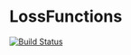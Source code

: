 # LossFunctions

[![Build Status](https://travis-ci.org/Evizero/LossFunctions.jl.svg?branch=master)](https://travis-ci.org/Evizero/LossFunctions.jl)
